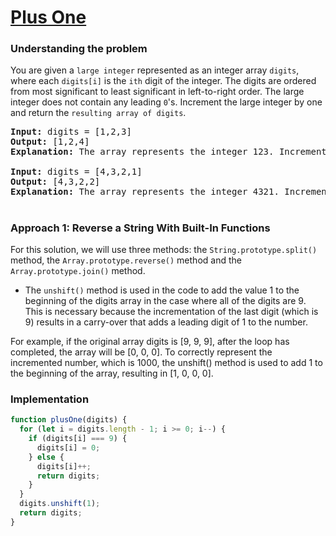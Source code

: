 # [Plus One](https://leetcode.com/problems/plus-one/)

### Understanding the problem

You are given a `large integer` represented as an integer array `digits`, where each `digits[i]` is the `ith` digit of the integer. The digits are ordered from most significant to least significant in left-to-right order. The large integer does not contain any leading `0`'s.
Increment the large integer by one and return the `resulting array of digits`.

<pre>
<b>Input:</b> digits = [1,2,3]
<b>Output:</b> [1,2,4]
<b>Explanation:</b> The array represents the integer 123. Incrementing by one gives 123 + 1 = 124. Thus, the result should be [1,2,4].

<b>Input:</b> digits = [4,3,2,1]
<b>Output:</b> [4,3,2,2]
<b>Explanation:</b> The array represents the integer 4321. Incrementing by one gives 4321 + 1 = 4322. Thus, the result should be [4,3,2,2].
</pre>

#
### Approach 1: Reverse a String With Built-In Functions

For this solution, we will use three methods: the `String.prototype.split()` method, the `Array.prototype.reverse()` method and the `Array.prototype.join()` method.

- The `unshift()` method is used in the code to add the value 1 to the beginning of the digits array in the case where all of the digits are 9. This is necessary because the incrementation of the last digit (which is 9) results in a carry-over that adds a leading digit of 1 to the number.

For example, if the original array digits is [9, 9, 9], after the loop has completed, the array will be [0, 0, 0]. To correctly represent the incremented number, which is 1000, the unshift() method is used to add 1 to the beginning of the array, resulting in [1, 0, 0, 0].

### Implementation
```js
function plusOne(digits) {
  for (let i = digits.length - 1; i >= 0; i--) {
    if (digits[i] === 9) {
      digits[i] = 0;
    } else {
      digits[i]++;
      return digits;
    }
  }
  digits.unshift(1);
  return digits;
}

```
